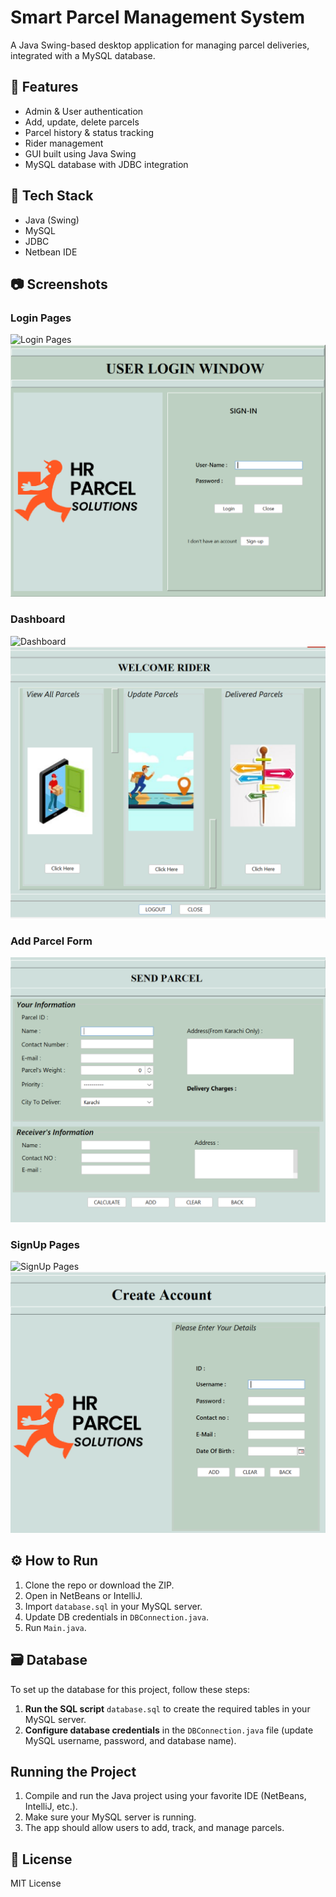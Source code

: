 # Smart Parcel Management System

A Java Swing-based desktop application for managing parcel deliveries, integrated with a MySQL database.

## 🚀 Features

- Admin & User authentication
- Add, update, delete parcels
- Parcel history & status tracking
- Rider management
- GUI built using Java Swing
- MySQL database with JDBC integration

## 🧰 Tech Stack

- Java (Swing)
- MySQL
- JDBC
- Netbean IDE

## 📷 Screenshots
### Login Pages
![Login Pages](C:\Users\user\OneDrive\Documents\NetBeansProjects\SmartParcelManagement\Images\Adminlogin.png)
![Login Pages](Images/Userlogin.png)

### Dashboard
![Dashboard](Images/UserDashboard.png)
![Dashboard](Images/RiderDashboard.png)

### Add Parcel Form
![Add Parcel](Images/SendParcel.png)

### SignUp Pages
![SignUp Pages](Images/AdminSignUp.png)
![SignUp Pages](Images/UserSignUp.png)

## ⚙️ How to Run

1. Clone the repo or download the ZIP.
2. Open in NetBeans or IntelliJ.
3. Import `database.sql` in your MySQL server.
4. Update DB credentials in `DBConnection.java`.
5. Run `Main.java`.

## 🗃️ Database
To set up the database for this project, follow these steps:

1. **Run the SQL script** `database.sql` to create the required tables in your MySQL server.
2. **Configure database credentials** in the `DBConnection.java` file (update MySQL username, password, and database name).

## Running the Project
1. Compile and run the Java project using your favorite IDE (NetBeans, IntelliJ, etc.).
2. Make sure your MySQL server is running.
3. The app should allow users to add, track, and manage parcels.

## 📝 License

MIT License
